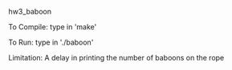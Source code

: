 hw3_baboon

To Compile: type in 'make'

To Run: type in './baboon'

Limitation:
	A delay in printing the number of baboons on the rope
